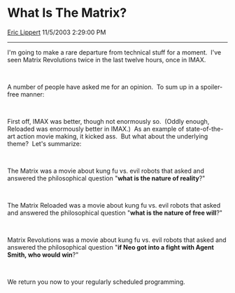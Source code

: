 # What Is The Matrix?

[Eric Lippert](https://social.msdn.microsoft.com/profile/Eric%20Lippert) 11/5/2003 2:29:00 PM

-----

 

I'm going to make a rare departure from technical stuff for a moment.  I've seen Matrix Revolutions twice in the last twelve hours, once in IMAX.   

 

 

A number of people have asked me for an opinion.  To sum up in a spoiler-free manner:

 

 

First off, IMAX was better, though not enormously so.  (Oddly enough, Reloaded was enormously better in IMAX.)  As an example of state-of-the-art action movie making, it kicked ass.  But what about the underlying theme?  Let's summarize:

 

 

The Matrix was a movie about kung fu vs. evil robots that asked and answered the philosophical question "**what is the nature of reality**?"

 

 

The Matrix Reloaded was a movie about kung fu vs. evil robots that asked and answered the philosophical question "**what is the nature of free will**?"

 

 

Matrix Revolutions was a movie about kung fu vs. evil robots that asked and answered the philosophical question "**if Neo got into a fight with Agent Smith, who would win**?"

 

We return you now to your regularly scheduled programming.

